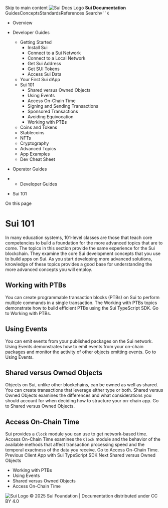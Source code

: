 Skip to main content
![Sui Docs Logo](https://docs.sui.io/img/sui-logo.svg)
**Sui Documentation**
GuidesConceptsStandardsReferences
Search`⌘``K`
  * Overview
  * Developer Guides
    * Getting Started
      * Install Sui
      * Connect to a Sui Network
      * Connect to a Local Network
      * Get Sui Address
      * Get SUI Tokens
      * Access Sui Data
    * Your First Sui dApp
    * Sui 101
      * Shared versus Owned Objects
      * Using Events
      * Access On-Chain Time
      * Signing and Sending Transactions
      * Sponsored Transactions
      * Avoiding Equivocation
      * Working with PTBs
    * Coins and Tokens
    * Stablecoins
    * NFTs
    * Cryptography
    * Advanced Topics
    * App Examples
    * Dev Cheat Sheet
  * Operator Guides


  *   * Developer Guides
  * Sui 101


On this page
# Sui 101
In many education systems, 101-level classes are those that teach core competencies to build a foundation for the more advanced topics that are to come. The topics in this section provide the same experience for the Sui blockchain. They examine the core Sui development concepts that you use to build apps on Sui. As you start developing more advanced solutions, knowledge of these topics provides a good base for understanding the more advanced concepts you will employ.
## Working with PTBs​
You can create programmable transaction blocks (PTBs) on Sui to perform multiple commands in a single transaction. The Working with PTBs topics demonstrate how to build efficient PTBs using the Sui TypeScript SDK.
Go to Working with PTBs.
## Using Events​
You can emit events from your published packages on the Sui network. Using Events demonstrates how to emit events from your on-chain packages and monitor the activity of other objects emitting events.
Go to Using Events.
## Shared versus Owned Objects​
Objects on Sui, unlike other blockchains, can be owned as well as shared. You can create transactions that leverage either type or both. Shared versus Owned Objects examines the differences and what considerations you should account for when deciding how to structure your on-chain app.
Go to Shared versus Owned Objects.
## Access On-Chain Time​
Sui provides a `Clock` module you can use to get network-based time. Access On-Chain Time examines the `Clock` module and the behavior of the available methods that affect transaction processing speed and the temporal exactness of the data you receive.
Go to Access On-Chain Time.
Previous
Client App with Sui TypeScript SDK
Next
Shared versus Owned Objects
  * Working with PTBs
  * Using Events
  * Shared versus Owned Objects
  * Access On-Chain Time


![Sui Logo](https://docs.sui.io/img/sui-logo-footer.svg)
© 2025 Sui Foundation | Documentation distributed under CC BY 4.0
